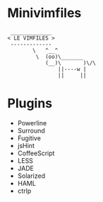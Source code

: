 # Minivimfiles

     _____________ 
    < LE VIMFILES >
     ------------- 
            \   ^__^
             \  (oo)\_______
                (__)\       )\/\
                    ||----w |
                    ||     ||

# Plugins
  - Powerline
  - Surround
  - Fugitive
  - jsHint
  - CoffeeScript
  - LESS
  - JADE
  - Solarized
  - HAML
  - ctrlp
